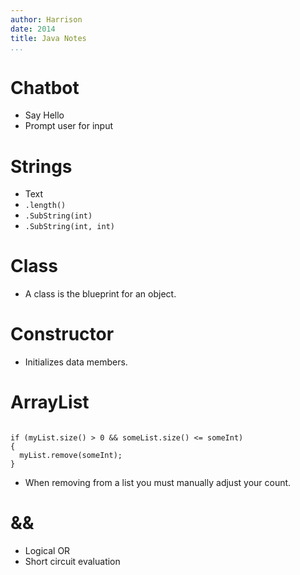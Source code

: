 ```yaml
---
author: Harrison
date: 2014
title: Java Notes
...
```


# Chatbot
* Say Hello
* Prompt user for input

# Strings
* Text
* `.length()`
* `.SubString(int)`
* `.SubString(int, int)`

# Class
* A class is the blueprint for an object.

# Constructor
* Initializes data members.

# ArrayList

~~~~~~~~~~~~~~~~{.java}

if (myList.size() > 0 && someList.size() <= someInt)
{
  myList.remove(someInt);
}

~~~~~~~~~~~~~~~~~~~~~~~

* When removing from a list you must manually adjust your count.

# &&
* Logical OR
* Short circuit evaluation
